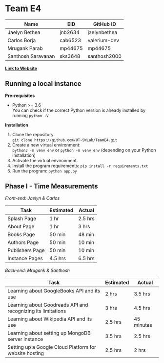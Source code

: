 # Team E4
Name | EID | GitHub ID
--- | --- | ---
Jaelyn Bethea | jnb2634 | jaelynbethea
Carlos Borja | cab6523 | valerium-dev
Mrugank Parab | mp44675 | mp44675
Santhosh Saravanan |sks3648 | santhosh2000

**[Link to Website](https://bookworm-db.herokuapp.com/)**

## Running a local instance
**Pre-requisites**  
- Python >= 3.6  
You can check if the correct Python version is already installed by running `python -V`

**Installation**
1. Clone the repository:  
`git clone https://github.com/UT-SWLab/TeamE4.git`
2. Create a new virtual environment:  
`python3 -m venv env` or `python -m venv env` (depending on your Python installation)
3. Activate the virtual environment.
4. Install the program requirements:
`pip install -r requirements.txt`
5. Run the program:
`python app.py`


## Phase I - Time Measurements
*Front-end: Jaelyn & Carlos*

Task | Estimated | Actual
--- | --- | ---
Splash Page | 1 hr | 2.5 hrs
About Page | 1 hr | 3 hrs
Books Page | 50 min | 48 min
Authors Page | 50 min | 10 min
Publishers Page | 50 min | 10 min
Instance Pages | 4.5 hrs | 6.5 hrs

*Back-end: Mrugank & Santhosh*

Task | Estimated | Actual
--- | --- | ---
Learning about GoogleBooks API and its use | 2 hrs | 3.5 hrs
Learning about Goodreads API and recognizing its limitations | 3 hrs | 4.5 hrs
Learning about Wikipedia API and its use  | 2.5 hrs | 45 minutes
Learning about setting up MongoDB server instance | 3.5 hrs | 2.5 hrs 
Setting up a Google Cloud Platform for website hosting | 2.5 hrs | 2 hrs

